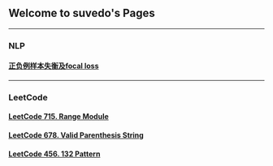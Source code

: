 ## Welcome to suvedo's Pages
***
### NLP
#### [正负例样本失衡及focal loss](NLP/focal_loss.md)
***
### LeetCode
#### [LeetCode 715. Range Module](leetcode/LeetCode_715_Range_Module.md)
#### [LeetCode 678. Valid Parenthesis String](leetcode/LeetCode_Valid_Parenthesis_String.md)
#### [LeetCode 456. 132 Pattern](leetcode/LeetCode_456_132_Pattern.md)
